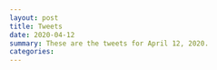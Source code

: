 ```yaml
---
layout: post
title: Tweets
date: 2020-04-12
summary: These are the tweets for April 12, 2020.
categories:
---
```


